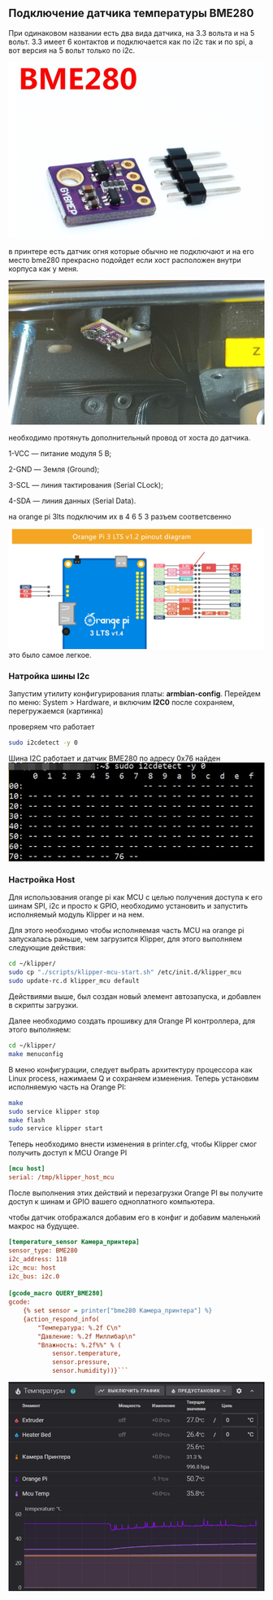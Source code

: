 <h2>Подключение датчика температуры BME280</h2>


При одинаковом названии есть два вида датчика, на 3.3 вольта и на 5 вольт. 
3.3 имеет 6 контактов и подключается как по i2c так и по spi, а вот версия на 5 вольт только по i2c.

![картинка](bme280.jpg)

в принтере есть датчик огня которые обычно не подключают и на его место bme280 прекрасно подойдет если хост расположен внутри корпуса как у меня.

![картинка](bme280_.jpg)

необходимо протянуть дополнительный провод от хоста до датчика. 

1-VCC — питание модуля 5 В;

2-GND —  Земля (Ground);

3-SCL — линия тактирования (Serial CLock);

4-SDA — линия данных (Serial Data).

на orange pi 3lts подключим их в 4 6 5 3 разъем соответсвенно

![картинка](pinout.jpg)
 это было самое легкое. 

<h3>Натройка шины I2c</h3>
Запустим утилиту конфигурирования платы:  <b>armbian-config</b>. Перейдем по меню: System > Hardware, и включим <b>I2C0</b> после сохраняем, перегружаемся
(картинка)

проверяем что работает

```bash
sudo i2cdetect -y 0
```
Шина I2C работает и датчик BME280 по адресу 0x76 найден 
![картинка](map_i2c0.jpg)

 <h3>Настройка Host</h3>
 Для использования orange pi как MCU с целью получения доступа к его шинам SPI, i2c и просто к GPIO, необходимо установить и запустить исполняемый модуль Klipper и на нем.

Для этого необходимо чтобы исполняемая часть MCU на orange pi запускалась раньше, чем загрузится Klipper, для этого выполняем следующие действия:

```bash
cd ~/klipper/
sudo cp "./scripts/klipper-mcu-start.sh" /etc/init.d/klipper_mcu
sudo update-rc.d klipper_mcu default
```

Действиями выше, был создан новый элемент автозапуска, и добавлен в скрипты загрузки.

Далее необходимо создать прошивку для Orange PI контроллера, для этого выполняем:

```bash
cd ~/klipper/
make menuconfig
```

В меню конфигурации, следует выбрать архитектуру процессора как Linux process, нажимаем Q и сохраняем изменения.
Теперь установим исполняемую часть на Orange PI:
```bash
make
sudo service klipper stop
make flash
sudo service klipper start
```


Теперь необходимо внести изменения в printer.cfg, чтобы Klipper смог получить доступ к MCU Orange PI
```cfg
[mcu host]
serial: /tmp/klipper_host_mcu
```
После выполнения этих действий и перезагрузки Orange PI вы получите доступ к шинам и GPIO вашего одноплатного компьютера.

чтобы датчик отображался добавим его в конфиг и добавим маленький макрос на будущее.
```cfg
[temperature_sensor Камера_принтера]
sensor_type: BME280
i2c_address: 118
i2c_mcu: host
i2c_bus: i2c.0

[gcode_macro QUERY_BME280]
gcode:
    {% set sensor = printer["bme280 Камера_принтера"] %}
    {action_respond_info(
        "Температура: %.2f C\n"
        "Давление: %.2f Миллибар\n"
        "Влажность: %.2f%%" % (
            sensor.temperature,
            sensor.pressure,
            sensor.humidity))}```
```
![картинка](final.jpg)
